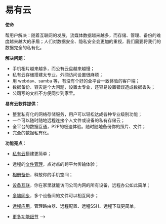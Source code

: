 # 易有云

**使命**

帮用户解决：随着互联网的发展，流媒体数据越来越多，而存储、管理、备份的难度越来越大的矛盾；人们对数据安全、隐私安全会更加的重视，我们需要将我们的数据完全的私有化。

**解决问题：**

* 手机相片越来越多，而公有云盘越来越慢；
* 私有云存储搭建太专业，外网访问设置很麻烦；
* 用 webdav、samba 等，有没有个好的全平台一致体验的客户端；
* 数据备份、容灾是个大问题，设置太专业，还容易设置错误造成数据丢失；
* 公司写的文档不方便同步到家里。

**易有云软件提供：**

* 整套私有化的网络存储服务，用户可以轻松达成各种专业级别功能；
* 一个可以随时随地远程连接个人文件或设备的私有存储云；
* 全平台的数据互通，P2P的极速体验。随时随地备份你的照片、文件；
* 完全的数据私有化。

**功能亮点：**

* [私有云](/zh/guide/linkease_app/start.md)搭建更简单；
* 远程的[文件管理](/zh/guide/linkease_app/play/file_manage.md)，点对点的跨平台传输体验；
* [相册备份](/zh/guide/linkease_app/play/photo_backup.md)，释放你的手机空间；
* [设备互联](/zh/guide/linkease_app/play/remote_connects.md)，你在家里就能访问公司内网的所有设备，远程办公如此简单；
* [多端同步](/zh/guide/linkease_app/play/multiple_devices_sync.md)，多个设备间的文件可以相互同步；
* [远程应用](/zh/guide/linkease_app/play/remote_app.md)，管理路由器、远程配置、远程SSH、远程下载更简单。

* [更多功能细节](/zh/guide/linkease_app/functional.md) -->
